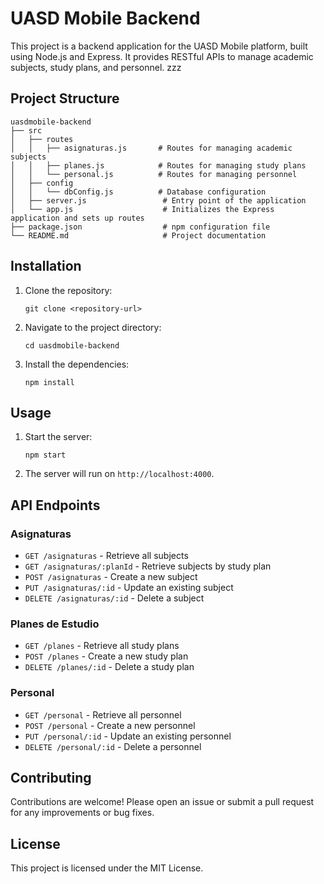 # UASD Mobile Backend

This project is a backend application for the UASD Mobile platform, built using Node.js and Express. It provides RESTful APIs to manage academic subjects, study plans, and personnel.
zzz
## Project Structure

```
uasdmobile-backend
├── src
│   ├── routes
│   │   ├── asignaturas.js       # Routes for managing academic subjects
│   │   ├── planes.js            # Routes for managing study plans
│   │   └── personal.js          # Routes for managing personnel
│   ├── config
│   │   └── dbConfig.js          # Database configuration
│   ├── server.js                 # Entry point of the application
│   └── app.js                    # Initializes the Express application and sets up routes
├── package.json                  # npm configuration file
└── README.md                     # Project documentation
```

## Installation

1. Clone the repository:
   ```
   git clone <repository-url>
   ```

2. Navigate to the project directory:
   ```
   cd uasdmobile-backend
   ```

3. Install the dependencies:
   ```
   npm install
   ```

## Usage

1. Start the server:
   ```
   npm start
   ```

2. The server will run on `http://localhost:4000`.

## API Endpoints

### Asignaturas
- `GET /asignaturas` - Retrieve all subjects
- `GET /asignaturas/:planId` - Retrieve subjects by study plan
- `POST /asignaturas` - Create a new subject
- `PUT /asignaturas/:id` - Update an existing subject
- `DELETE /asignaturas/:id` - Delete a subject

### Planes de Estudio
- `GET /planes` - Retrieve all study plans
- `POST /planes` - Create a new study plan
- `DELETE /planes/:id` - Delete a study plan

### Personal
- `GET /personal` - Retrieve all personnel
- `POST /personal` - Create a new personnel
- `PUT /personal/:id` - Update an existing personnel
- `DELETE /personal/:id` - Delete a personnel

## Contributing

Contributions are welcome! Please open an issue or submit a pull request for any improvements or bug fixes.

## License

This project is licensed under the MIT License.